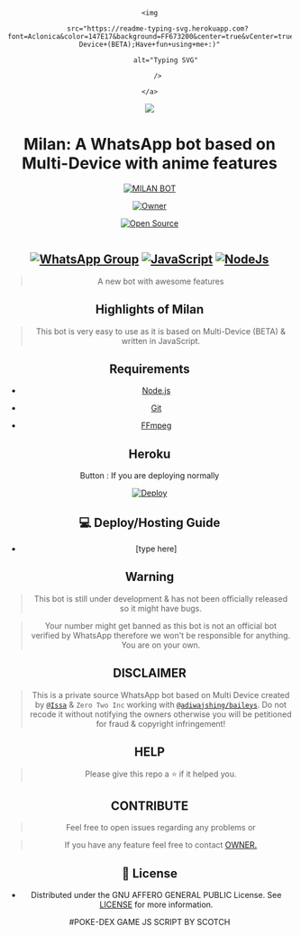 <div align="center">

    <img

        src="https://readme-typing-svg.herokuapp.com?font=Aclonica&color=147E17&background=FF673200&center=true&vCenter=true&lines=Konichiwa....;I'am+MILAN.;A+WhatsApp+bot+built;with+node.js+language;using+lib+baileys;Multi-Device+(BETA);Have+fun+using+me+:)"

            alt="Typing SVG"

        />

    </a>

</p>

<div align="center"> <a href='https://www.linkpicture.com/view.php?img=LPic62169991d23e711584403'><img src='https://www.linkpicture.com/q/Mizugame.jpg' type='image'></a>

# **Milan: A WhatsApp bot based on Multi-Device with anime features**

  </p>

<p align="center">

<a href="#"><img title="MILAN BOT" src="https://img.shields.io/badge/MILAN BOT-green?colorA=%23ff0000&colorB=%23017e40&style=for-the-badge"></a>

</p>

<p align="center">

<a href="https://github.com/Issa2001"><img title="Owner" src="https://img.shields.io/badge/Owner-Issa2001-red.svg?style=for-the-badge&logo=github"></a>

</p>

<p align="center">

<a href="https://github.com/Issa2001"><img title="Open Source" src="https://img.shields.io/badge/Open%20Source-NO-red.svg?style=for-the-badge"></a>

<a href="https://github.com/is7s7whs"><img title="" src="https://img.shields.io/badge/Maintained-YES-green.svg?style=for-the-badge"></a>

</p>  

 ## [![WhatsApp Group](https://img.shields.io/badge/WhatsApp-25D366?style=for-the-badge&logo=whatsapp&logoColor=white)](https://chat.whatsapp.com/LN4mY3laHz61S1ybxHBeYd) [![JavaScript](https://img.shields.io/badge/JavaScript-FFFF00?style=for-the-badge&logo=javascript&logoColor=black)](https://js.org/) [![NodeJs](https://img.shields.io/badge/Node.js-43853D?style=for-the-badge&logo=node.js&logoColor=white)](https://nodejs.org/en/)   

>A new bot with awesome features <br>

 

## Highlights of Milan

> This bot is very easy to use as it is based on Multi-Device (BETA) & written in JavaScript.   

## Requirements

* [Node.js](https://nodejs.org/en/)

* [Git](https://git-scm.com/downloads)

* [FFmpeg](https://ffmpeg.org/download.html)

## Heroku

Button : If you are deploying normally

[![Deploy](https://www.herokucdn.com/deploy/button.png)](https://heroku.com/deploy?template=https://github.com/Issa2001/Milan)

## 💻 Deploy/Hosting Guide

- [type here]

## Warning

> This bot is still under development & has not been officially released so it might have bugs.

> Your number might get banned as this bot is not an official bot verified by WhatsApp therefore we won't be responsible for anything. You are on your own.

## DISCLAIMER

> This is a private source WhatsApp bot based on Multi Device created by [`@Issa`](https://github.com/Issa2001) & `Zero Two Inc` working with [`@adiwajshing/baileys`](https://github.com/adiwajshing/baileys). Do not recode it without notifying the owners otherwise you will be petitioned for fraud & copyright infringement!

## HELP

> Please give this repo a ⭐ if it helped you.

## CONTRIBUTE

> Feel free to open issues regarding any problems or

> If you have any feature feel free to contact [OWNER.](https://wa.me/16156236963)

## 📄 License

- Distributed under the GNU AFFERO GENERAL PUBLIC License. See [LICENSE](/LICENSE) for more information. 

#POKE-DEX GAME JS SCRIPT BY SCOTCH
